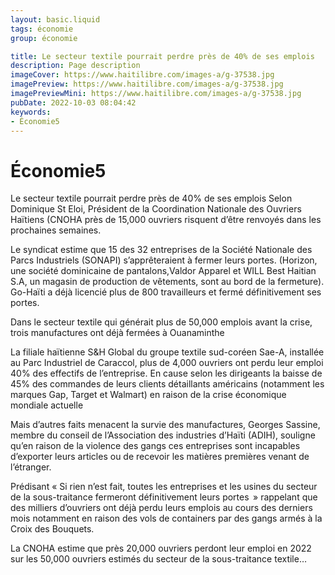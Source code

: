 ```yaml
---
layout: basic.liquid
tags: économie
group: économie

title: Le secteur textile pourrait perdre près de 40% de ses emplois
description: Page description
imageCover: https://www.haitilibre.com/images-a/g-37538.jpg
imagePreview: https://www.haitilibre.com/images-a/g-37538.jpg
imagePreviewMini: https://www.haitilibre.com/images-a/g-37538.jpg
pubDate: 2022-10-03 08:04:42
keywords:
- Économie5
---
```


# Économie5

Le secteur textile pourrait perdre près de 40% de ses emplois
Selon Dominique St Eloi, Président de la Coordination Nationale des Ouvriers Haïtiens (CNOHA près de 15,000 ouvriers risquent d’être renvoyés dans les prochaines semaines.

Le syndicat estime que 15 des 32 entreprises de la Société Nationale des Parcs Industriels (SONAPI) s’apprêteraient à fermer leurs portes. (Horizon, une société dominicaine de pantalons,Valdor Apparel et WILL Best Haitian S.A, un magasin de production de vêtements, sont au bord de la fermeture). Go-Haïti a déjà licencié plus de 800 travailleurs et fermé définitivement ses portes.

Dans le secteur textile qui générait plus de 50,000 emplois avant la crise, trois manufactures ont déjà fermées à Ouanaminthe

La filiale haïtienne S&H Global du groupe textile sud-coréen Sae-A, installée au Parc Industriel de Caraccol, plus de 4,000 ouvriers ont perdu leur emploi 40% des effectifs de l’entreprise. En cause selon les dirigeants la baisse de 45% des commandes de leurs clients détaillants américains (notamment les marques Gap, Target et Walmart) en raison de la crise économique mondiale actuelle

Mais d’autres faits menacent la survie des manufactures, Georges Sassine, membre du conseil de l’Association des industries d’Haïti (ADIH), souligne qu’en raison de la violence des gangs ces entreprises sont incapables d’exporter leurs articles ou de recevoir les matières premières venant de l’étranger.

Prédisant « Si rien n’est fait, toutes les entreprises et les usines du secteur de la sous-traitance fermeront définitivement leurs portes  » rappelant que des milliers d’ouvriers ont déjà perdu leurs emplois au cours des derniers mois notamment en raison des vols de containers par des gangs armés à la Croix des Bouquets.

La CNOHA estime que près 20,000 ouvriers perdont leur emploi en 2022 sur les 50,000 ouvriers estimés du secteur de la sous-traitance textile…